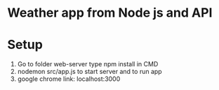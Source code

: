 # Weather app from Node js and API



# Setup
   1. Go to folder web-server type npm install in CMD
   2. nodemon src/app.js to start server and to run app
   3. google chrome link: localhost:3000

